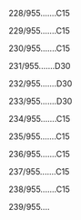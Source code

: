 228/955.......C15 


229/955.......C15 


230/955.......C15 


231/955.......D30 


232/955.......D30 


233/955.......D30 


234/955.......C15 


235/955.......C15 


236/955.......C15 


237/955.......C15 


238/955.......C15 


239/955.... 

